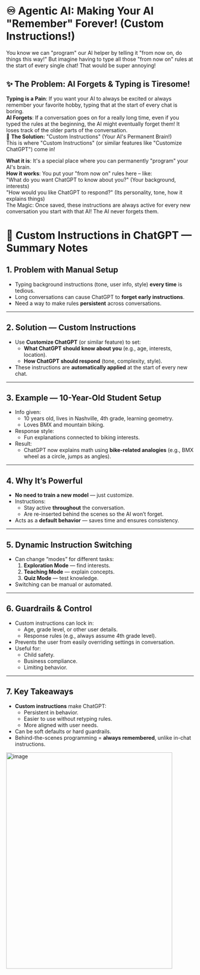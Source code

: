 # ♾️ Agentic AI: Making Your AI "Remember" Forever! (Custom Instructions!)
You know we can "program" our AI helper by telling it "from now on, do things this way!" But imagine having to type all those "from now on" rules at the start of every single chat! That would be super annoying!

## ✨ The Problem: AI Forgets & Typing is Tiresome!
**Typing is a Pain**: If you want your AI to always be excited or always remember your favorite hobby, typing that at the start of every chat is boring.<br>
**AI Forgets**: If a conversation goes on for a really long time, even if you typed the rules at the beginning, the AI might eventually forget them! It loses track of the older parts of the conversation.<br>
🚀 **The Solution:** "Custom Instructions" (Your AI's Permanent Brain!)<br>
This is where "Custom Instructions" (or similar features like "Customize ChatGPT") come in!<br>

**What it is**: It's a special place where you can permanently "program" your AI's brain.<br>
**How it works**: You put your "from now on" rules here – like:<br>
"What do you want ChatGPT to know about you?" (Your background, interests)<br>
"How would you like ChatGPT to respond?" (Its personality, tone, how it explains things)<br>
The Magic: Once saved, these instructions are always active for every new conversation you start with that AI! The AI never forgets them.<br>

# 📌 Custom Instructions in ChatGPT — Summary Notes

## 1. Problem with Manual Setup
- Typing background instructions (tone, user info, style) **every time** is tedious.
- Long conversations can cause ChatGPT to **forget early instructions**.
- Need a way to make rules **persistent** across conversations.

---

## 2. Solution — Custom Instructions
- Use **Customize ChatGPT** (or similar feature) to set:
  - **What ChatGPT should know about you** (e.g., age, interests, location).
  - **How ChatGPT should respond** (tone, complexity, style).
- These instructions are **automatically applied** at the start of every new chat.

---

## 3. Example — 10-Year-Old Student Setup
- Info given:  
  - 10 years old, lives in Nashville, 4th grade, learning geometry.  
  - Loves BMX and mountain biking.
- Response style:  
  - Fun explanations connected to biking interests.
- Result:  
  - ChatGPT now explains math using **bike-related analogies** (e.g., BMX wheel as a circle, jumps as angles).

---

## 4. Why It’s Powerful
- **No need to train a new model** — just customize.
- Instructions:
  - Stay active **throughout** the conversation.
  - Are re-inserted behind the scenes so the AI won’t forget.
- Acts as a **default behavior** — saves time and ensures consistency.

---

## 5. Dynamic Instruction Switching
- Can change “modes” for different tasks:
  1. **Exploration Mode** — find interests.
  2. **Teaching Mode** — explain concepts.
  3. **Quiz Mode** — test knowledge.
- Switching can be manual or automated.

---

## 6. Guardrails & Control
- Custom instructions can lock in:
  - Age, grade level, or other user details.
  - Response rules (e.g., always assume 4th grade level).
- Prevents the user from easily overriding settings in conversation.
- Useful for:
  - Child safety.
  - Business compliance.
  - Limiting behavior.

---

## 7. Key Takeaways
- **Custom instructions** make ChatGPT:
  - Persistent in behavior.
  - Easier to use without retyping rules.
  - More aligned with user needs.
- Can be soft defaults or hard guardrails.
- Behind-the-scenes programming = **always remembered**, unlike in-chat instructions.


<img width="446" height="581" alt="image" src="https://github.com/user-attachments/assets/33c8e677-1693-4f5d-baac-56f25a05b252" />

